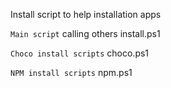 Install script to help installation apps

`Main script` calling others
install.ps1 

`Choco install scripts`
choco.ps1

`NPM install scripts`
npm.ps1
